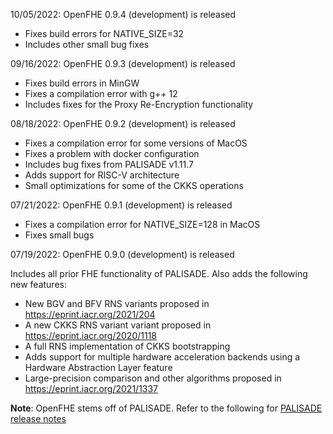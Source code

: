 10/05/2022: OpenFHE 0.9.4 (development) is released

* Fixes build errors for NATIVE_SIZE=32
* Includes other small bug fixes

09/16/2022: OpenFHE 0.9.3 (development) is released

* Fixes build errors in MinGW
* Fixes a compilation error with g++ 12
* Includes fixes for the Proxy Re-Encryption functionality

08/18/2022: OpenFHE 0.9.2 (development) is released

* Fixes a compilation error for some versions of MacOS
* Fixes a problem with docker configuration
* Includes bug fixes from PALISADE v1.11.7
* Adds support for RISC-V architecture
* Small optimizations for some of the CKKS operations

07/21/2022: OpenFHE 0.9.1 (development) is released

* Fixes a compilation error for NATIVE_SIZE=128 in MacOS
* Fixes small bugs

07/19/2022: OpenFHE 0.9.0 (development) is released

Includes all prior FHE functionality of PALISADE. Also adds the following new features:
* New BGV and BFV RNS variants proposed in https://eprint.iacr.org/2021/204
* A new CKKS RNS variant variant proposed in https://eprint.iacr.org/2020/1118
* A full RNS implementation of CKKS bootstrapping
* Adds support for multiple hardware acceleration backends using a Hardware Abstraction Layer feature
* Large-precision comparison and other algorithms proposed in https://eprint.iacr.org/2021/1337

**Note**: OpenFHE stems off of PALISADE. Refer to the following for [PALISADE release notes](https://gitlab.com/palisade/palisade-development/-/blob/master/Release_Notes.md)
